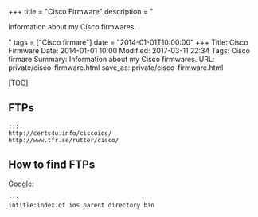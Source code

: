 +++
title = "Cisco Firmware"
description = "<p>Information about my Cisco firmwares.</p>"
tags = ["Cisco firmare"]
date = "2014-01-01T10:00:00"
+++
Title: Cisco Firmware
Date: 2014-01-01 10:00
Modified: 2017-03-11 22:34
Tags: Cisco firmare
Summary: Information about my Cisco firmwares.
URL: private/cisco-firmware.html
save_as: private/cisco-firmware.html

[TOC]

## FTPs

    :::
    http://certs4u.info/ciscoios/
    http://www.tfr.se/rutter/cisco/


## How to find FTPs

Google:

    :::
    intitle:index.of ios parent directory bin

